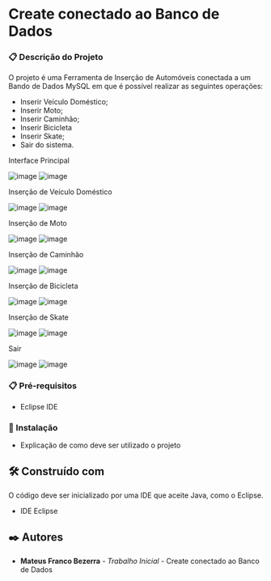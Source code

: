 # Create conectado ao Banco de Dados

### 📋 Descrição do Projeto

O projeto é uma Ferramenta de Inserção de Automóveis conectada a um Bando de Dados MySQL em que é possível realizar as seguintes operações:

- Inserir Veículo Doméstico;
- Inserir Moto;
- Inserir Caminhão;
- Inserir Bicicleta
- Inserir Skate;
- Sair do sistema.



Interface Principal

![image](https://github.com/user-attachments/assets/b3bb2591-b83f-4645-96be-cac77fdae6ee)
![image](https://github.com/user-attachments/assets/0c4537c8-47ff-431d-97c7-0288be09600f)



Inserção de Veículo Doméstico

![image](https://github.com/user-attachments/assets/ce1d4c9a-153e-4e17-99c9-2c84916fff51)
![image](https://github.com/user-attachments/assets/50ef9f23-7e43-4ba4-b045-b9beb2b43ecc)



Inserção de Moto

![image](https://github.com/user-attachments/assets/abcf054c-3840-4956-858b-a4317efb2feb)
![image](https://github.com/user-attachments/assets/b540c832-7bbb-44b4-b723-0d485972e0c2)



Inserção de Caminhão

![image](https://github.com/user-attachments/assets/e471a2c5-3e88-4cc5-9220-56cad07fd678)
![image](https://github.com/user-attachments/assets/37644c70-d1ca-400a-bc38-3379e8c4854d)



Inserção de Bicicleta

![image](https://github.com/user-attachments/assets/7fc54228-c8d4-42bb-b987-0357848a6191)
![image](https://github.com/user-attachments/assets/618c3bd7-8048-4996-b8c4-e50bfddcc114)



Inserção de Skate

![image](https://github.com/user-attachments/assets/1af3edca-2535-49f3-bac5-ac4241eed3c8)
![image](https://github.com/user-attachments/assets/7d34b124-ce07-4711-bddf-d178fe8262a8)



Sair

![image](https://github.com/user-attachments/assets/72686336-7652-45a6-bcd8-52c447006330)
![image](https://github.com/user-attachments/assets/f0cfd28d-52be-49fe-a853-65883e02dfd6)



### 📋 Pré-requisitos

- Eclipse IDE
  
### 🔧 Instalação

* Explicação de como deve ser utilizado o projeto

## 🛠️ Construído com

O código deve ser inicializado por uma IDE que aceite Java, como o Eclipse.

* IDE Eclipse

## ✒️ Autores

* **Mateus Franco Bezerra** - *Trabalho Inicial* - Create conectado ao Banco de Dados
